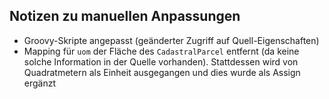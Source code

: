Notizen zu manuellen Anpassungen
--------------------------------

- Groovy-Skripte angepasst (geänderter Zugriff auf Quell-Eigenschaften)
- Mapping für `uom` der Fläche des `CadastralParcel` entfernt (da keine solche Information in der Quelle vorhanden). Stattdessen wird von Quadratmetern als Einheit ausgegangen und dies wurde als Assign ergänzt
